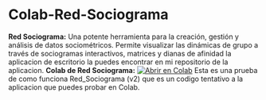 # Colab-Red-Sociograma
**Red Sociograma:** Una potente herramienta para la creación, gestión y análisis de datos sociométricos. Permite visualizar las dinámicas de grupo a través de sociogramas interactivos, matrices y dianas de afinidad la aplicacion de escritorio la puedes encontrar en mi repositorio de la aplicacion.
**Colab de Red Sociograma:**
    [![Abrir en Colab](https://colab.research.google.com/assets/colab-badge.svg)](https://colab.research.google.com/drive/1D0cQItenmmMBM9mF4oSU6SOUdGvApeHn) Esta es una prueba de como funciona Red_Sociograma (v2) que es un codigo tentativo a la aplicacion que puedes probar en Colab.
